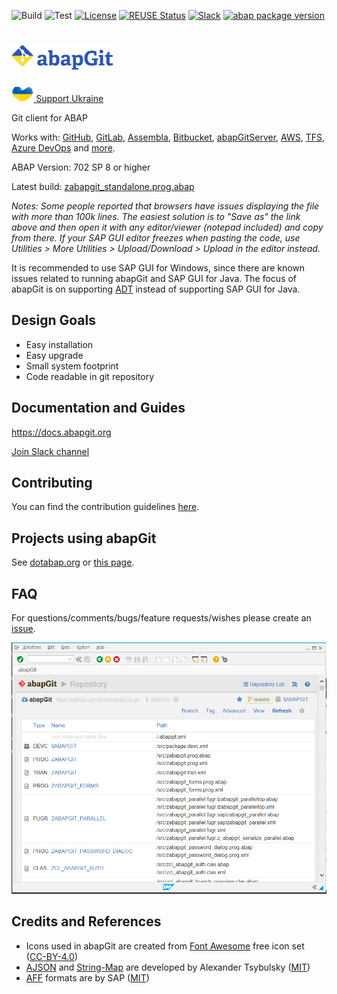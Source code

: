 ![Build](https://github.com/abapGit/abapGit/workflows/main-build/badge.svg)
![Test](https://github.com/abapGit/abapGit/workflows/test-pr/badge.svg)
[![License](https://img.shields.io/github/license/abapGit/abapGit?label=License&color=green)](LICENSE)
[![REUSE Status](https://api.reuse.software/badge/github.com/abapGit/abapGit?color=success)](https://api.reuse.software/info/github.com/abapGit/abapGit)
[![Slack](https://img.shields.io/badge/Join-Slack-blue)](https://communityinviter.com/apps/abapgit/abap)
[![abap package version](https://img.shields.io/endpoint?url=https://shield.abappm.com/github/abapGit/abapGit/-main/src/zif_abapgit_version.intf.abap/c_abap_version&label=version)](https://github.com/abapGit/abapGit/blob/main/src/zif_abapgit_version.intf.abap)

<!--
<picture>
  <source media="(prefers-color-scheme: dark)" srcset="img/logo-dark.svg">
  <source media="(prefers-color-scheme: light)" srcset="img/logo.svg">
  <img height="40" alt="abapGit logo" src="img/logo.svg">
</picture>
--> 

# <a href="https://supportukrainenow.org/"><img src="img/abapGit_in_Ukraine_Colors.svg" height="40" alt="abapGit logo"></a>

<a href="https://supportukrainenow.org/"><img src="img/Ukraine-heart-shape-flag.svg" height="25" alt="Support Ukraine"> Support Ukraine</a>

Git client for ABAP

Works with: [GitHub](https://github.com/),
[GitLab](https://gitlab.com/),
[Assembla](https://www.assembla.com/git/),
[Bitbucket](https://bitbucket.org/),
[abapGitServer](https://github.com/larshp/abapGitServer),
[AWS](https://aws.amazon.com/codecommit/),
[TFS](https://www.visualstudio.com/team-services/git/),
[Azure DevOps](https://azure.microsoft.com/en-us/services/devops) and 
[more](https://git.wiki.kernel.org/index.php/GitHosting).

ABAP Version: 702 SP 8 or higher

Latest build: [zabapgit_standalone.prog.abap](https://raw.githubusercontent.com/abapGit/build/main/zabapgit_standalone.prog.abap)

*Notes: Some people reported that browsers have issues displaying the file with more than 100k lines. The easiest solution is to "Save as" the link above and then open it with any editor/viewer (notepad included) and copy from there. If your SAP GUI editor freezes when pasting the code, use Utilities > More Utilities > Upload/Download > Upload in the editor instead.*

It is recommended to use SAP GUI for Windows, since there are known issues related to running abapGit and SAP GUI for Java. The focus of abapGit is on supporting [ADT](https://github.com/abapGit/ADT_Frontend) instead of supporting SAP GUI for Java.

## Design Goals

- Easy installation
- Easy upgrade
- Small system footprint
- Code readable in git repository

## Documentation and Guides

https://docs.abapgit.org

[Join Slack channel](https://communityinviter.com/apps/abapgit/abap)

## Contributing

You can find the contribution guidelines [here](CONTRIBUTING.md).

## Projects using abapGit

See [dotabap.org](https://dotabap.org) or [this page](https://docs.abapgit.org/other-where-used.html).

## FAQ

For questions/comments/bugs/feature requests/wishes please create an [issue](https://github.com/abapGit/abapGit/issues).

![abapgit](img/abapgit_1_99_0.png)

## Credits and References

- Icons used in abapGit are created from [Font Awesome](https://fontawesome.com/) free icon set ([CC-BY-4.0](LICENSES/CC-BY-4.0.txt))
- [AJSON](https://github.com/sbcgua/ajson) and [String-Map](https://github.com/sbcgua/abap-string-map) are developed by Alexander Tsybulsky ([MIT](LICENSES/MIT.txt))
- [AFF](https://github.com/SAP/abap-file-formats) formats are by SAP ([MIT](LICENSES/MIT.txt))

